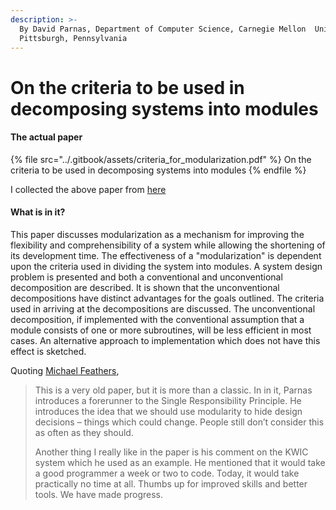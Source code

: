 ```yaml
---
description: >-
  By David Parnas, Department of Computer Science, Carnegie Mellon  University, 
  Pittsburgh, Pennsylvania
---
```


# On the criteria to be used in decomposing systems into modules

#### The actual paper

{% file src="../.gitbook/assets/criteria_for_modularization.pdf" %}
On the criteria to be used in decomposing systems into modules
{% endfile %}

I collected the above paper from [here](https://www.win.tue.nl/\~wstomv/edu/2ip30/references/criteria\_for\_modularization.pdf)&#x20;

#### What is in it?

This paper discusses modularization as a mechanism for improving the flexibility and comprehensibility of a system while allowing the shortening of its development time. The effectiveness of a "modularization" is dependent upon the criteria used in dividing the system into modules. A system design problem is presented and both a conventional and unconventional decomposition are described. It is shown that the unconventional decompositions have distinct advantages for the goals outlined. The criteria used in arriving at the decompositions are discussed. The unconventional decomposition, if implemented with the conventional assumption that a module consists of one or more subroutines, will be less efficient in most cases. An alternative approach to implementation which does not have this effect is sketched.

Quoting  [Michael Feathers](https://michaelfeathers.silvrback.com/bio),

> This is a very old paper, but it is more than a classic. In in it, Parnas introduces a forerunner to the Single Responsibility Principle. He introduces the idea that we should use modularity to hide design decisions – things which could change. People still don’t consider this as often as they should.
>
> Another thing I really like in the paper is his comment on the KWIC system which he used as an example. He mentioned that it would take a good programmer a week or two to code. Today, it would take practically no time at all. Thumbs up for improved skills and better tools. We have made progress.





